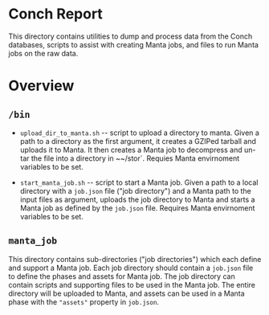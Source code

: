 # Conch Report

This directory contains utilities to dump and process data from the Conch
databases, scripts to assist with creating Manta jobs, and files to run Manta
jobs on the raw data.


# Overview

## `/bin`

* `upload_dir_to_manta.sh` -- script to upload a directory to manta. Given a
  path to a directory as the first argument, it creates a GZIPed tarball and
  uploads it to Manta. It then creates a Manta job to decompress and un-tar the
  file into a directory in ~~/stor`. Requies Manta envirnoment variables to be
  set.

* `start_manta_job.sh` -- script to start a Manta job. Given a path to a local
  directory with a `job.json` file ("job directory") and a Manta path to the
  input files as argument, uploads the job directory to Manta and starts a
  Manta job as defined by the `job.json` file. Requires Manta envirnoment
  variables to be set.


## `manta_job`

This directory contains sub-directories ("job directories") which each define
and support a Manta job. Each job directory should contain a `job.json` file to
define the phases and assets for Manta job. The job directory can contain
scripts and supporting files to be used in the Manta job. The entire directory
will be uploaded to Manta, and assets can be used in a Manta phase with the
`"assets"` property in `job.json`.
